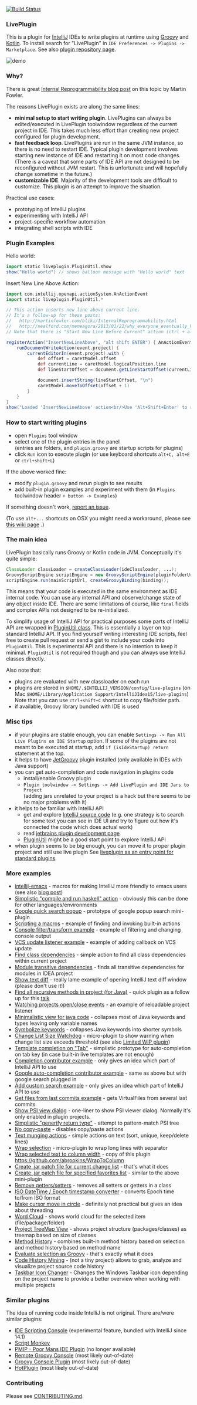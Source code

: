 [![Build Status](https://travis-ci.org/dkandalov/live-plugin.svg?branch=master)](https://travis-ci.org/dkandalov/live-plugin)

### LivePlugin

This is a plugin for [IntelliJ](https://github.com/JetBrains/intellij-community) IDEs to write plugins at runtime
using [Groovy](http://groovy.codehaus.org/) and [Kotlin](http://kotlinlang.org).
To install search for "LivePlugin" in `IDE Preferences -> Plugins -> Marketplace`.
See also [plugin repository page](http://plugins.jetbrains.com/plugin/7282).


<img src="https://raw.github.com/dkandalov/live-plugin/master/screenshots/live-plugin-demo.gif" alt="demo" title="demo" align="center"/>


### Why?
There is great [Internal Reprogrammability blog post](http://martinfowler.com/bliki/InternalReprogrammability.html)
on this topic by Martin Fowler. 

The reasons LivePlugin exists are along the same lines:
 - **minimal setup to start writing plugin**.
   LivePlugins can always be edited/executed in LivePlugin toolwindow regardless of the current project in IDE.
   This takes much less effort than creating new project configured for plugin development.
 - **fast feedback loop**.
   LivePlugins are run in the same JVM instance, so there is no need to restart IDE.
   Typical plugin development involves starting new instance of IDE and restarting it on most code changes.
   (There is a caveat that some parts of IDE API are not designed to be reconfigured without JVM restart.
   This is unfortunate and will hopefully change sometime in the future.)
 - **customizable IDE**.
   Majority of the development tools are difficult to customize.
   This plugin is an attempt to improve the situation.

Practical use cases:
 - prototyping of IntelliJ plugins
 - experimenting with IntelliJ API
 - project-specific workflow automation
 - integrating shell scripts with IDE
 

### Plugin Examples
Hello world:
```groovy
import static liveplugin.PluginUtil.show
show("Hello world") // shows balloon message with "Hello world" text
```
Insert New Line Above Action:
```groovy
import com.intellij.openapi.actionSystem.AnActionEvent
import static liveplugin.PluginUtil.*

// This action inserts new line above current line.
// It's a follow-up for these posts:
//   http://martinfowler.com/bliki/InternalReprogrammability.html
//   http://nealford.com/memeagora/2013/01/22/why_everyone_eventually_hates_maven.html
// Note that there is "Start New Line Before Current" action (ctrl + alt + enter) which does almost the same thing.

registerAction("InsertNewLineAbove", "alt shift ENTER") { AnActionEvent event ->
	runDocumentWriteAction(event.project) {
		currentEditorIn(event.project).with {
			def offset = caretModel.offset
			def currentLine = caretModel.logicalPosition.line
			def lineStartOffset = document.getLineStartOffset(currentLine)

			document.insertString(lineStartOffset, "\n")
			caretModel.moveToOffset(offset + 1)
		}
	}
}
show("Loaded 'InsertNewLineAbove' action<br/>Use 'Alt+Shift+Enter' to run it")
```


### How to start writing plugins
 - open `Plugins` tool window
 - select one of the plugin entries in the panel<br/>
   (entries are folders, and `plugin.groovy` are startup scripts for plugins)
 - click `Run` icon to execute plugin (or use keyboard shortcuts `alt+C, alt+E` or `ctrl+shift+L`)

If the above worked fine:
 - modify `plugin.groovy` and rerun plugin to see results
 - add built-in plugin examples and experiment with them 
   (in `Plugins` toolwindow header `+ button -> Examples`) 

If something doesn't work, [report an issue](https://github.com/dkandalov/live-plugin/issues).

(To use `alt+...` shortcuts on OSX you might need a workaround, please see
[this wiki page](https://github.com/dkandalov/live-plugin/wiki/Alt-keyboard-shortcuts-on-osx)
.)


### The main idea
LivePlugin basically runs Groovy or Kotlin code in JVM. Conceptually it's quite simple:
```java
ClassLoader classLoader = createClassLoader(ideClassloader, ...);
GroovyScriptEngine scriptEngine = new GroovyScriptEngine(pluginFolderUrl, classLoader);
scriptEngine.run(mainScriptUrl, createGroovyBinding(binding));
```
This means that your code is executed in the same environment as IDE internal code.
You can use any internal API and observe/change state of any object inside IDE.
There are some limitations of course, like `final` fields and complex APIs not designed to be re-initialized. 

To simplify usage of IntelliJ API for practical purposes some parts of IntelliJ API are wrapped in 
[PluginUtil class](https://github.com/dkandalov/live-plugin/blob/master/src/plugin-util-groovy/liveplugin/PluginUtil.groovy).
This is essentially a layer on top standard IntelliJ API. 
If you find yourself writing interesting IDE scripts, feel free to create pull request or send a gist
to include your code into `PluginUtil`. This is experimental API and there is no intention to keep it minimal.
`PluginUtil` is not required though and you can always use IntelliJ classes directly.
  
Also note that:
 - plugins are evaluated with new classloader on each run
 - plugins are stored in `$HOME/.$INTELLIJ_VERSION/config/live-plugins`
(on Mac `$HOME/Library/Application Support/IntelliJIdea15/live-plugins`)
Note that you can use `ctrl+shift+C` shortcut to copy file/folder path.
 - if available, Groovy library bundled with IDE is used


### Misc tips
 - if your plugins are stable enough, you can enable `Settings -> Run All Live Plugins on IDE Startup` option.
 If some of the plugins are not meant to be executed at startup, add `if (isIdeStartup) return` statement at the top.
 - it helps to have [JetGroovy](http://plugins.jetbrains.com/plugin/1524?pr=idea) plugin installed (only available in IDEs with Java support)
 - you can get auto-completion and code navigation in plugins code
	- install/enable Groovy plugin
    - `Plugin toolwindow -> Settings -> Add LivePlugin and IDE Jars to Project`<br/> 
    (adding jars unrelated to your project is a hack but there seems to be no major problems with it)
 - it helps to be familiar with IntelliJ API
	 - get and explore [IntelliJ source code](https://github.com/JetBrains/intellij-community)
	 (e.g. one strategy is to search for some text you can see in IDE UI and try to figure out how it's connected the code which does actual work)
     - read [jetbrains plugin development page](http://www.jetbrains.org/intellij/sdk/docs/)
     - [PluginUtil](https://github.com/dkandalov/live-plugin/blob/master/src/plugin-util-groovy/liveplugin/PluginUtil.groovy)
       might be a good start point to explore IntelliJ API
 - when plugin seems to be big enough, you can move it to proper plugin project and still use live plugin
 See [liveplugin as an entry point for standard plugins](https://github.com/dkandalov/live-plugin/wiki/Liveplugin-as-an-entry-point-for-standard-plugins).


### More examples
 - [intellij-emacs](https://github.com/kenfox/intellij-emacs) - macros for making IntelliJ more friendly to emacs users (see also [blog post](http://spin.atomicobject.com/2014/08/07/intellij-emacs/))
 - [Simplistic "compile and run haskell" action](https://gist.github.com/dkandalov/11051113) - obviously this can be done for other languages/environments
 - [Google quick search popup](https://gist.github.com/dkandalov/277800d12ecbfc533fcd) - prototype of google popup search mini-plugin
 - [Scripting a macros](https://github.com/dkandalov/live-plugin/wiki/Scripting-a-macros) - example of finding and invoking built-in actions
 - [Console filter/transform example](https://github.com/dkandalov/live-plugin/wiki/Console-filtering) - example of filtering and changing console output
 - [VCS update listener example](https://gist.github.com/dkandalov/8840509) - example of adding callback on VCS update
 - [Find class dependencies](https://gist.github.com/dkandalov/6976133) - simple action to find all class dependencies within current project
 - [Module transitive dependencies](https://gist.github.com/dkandalov/80d8d4f71bef54290a71) - finds all transitive dependencies for modules in IDEA project
 - [Show text diff](https://gist.github.com/dkandalov/6728950) - really lame example of opening IntelliJ text diff window (please don't use it!)
 - [Find all recursive methods in project (for Java)](https://gist.github.com/dkandalov/7248184) - quick plugin as a follow up for this [talk](http://skillsmatter.com/podcast/nosql/using-graphs-for-source-code-analysis)
 - [Watching projects open/close events](https://gist.github.com/dkandalov/6427087) - an example of reloadable project listener
 - [Minimalistic view for java code](https://gist.github.com/dkandalov/708664109a37c3c0ff15) - collapses most of Java keywords and types leaving only variable names
 - [Symbolize keywords](https://gist.github.com/dkandalov/5553999) - collapses Java keywords into shorter symbols
 - [Change List Size Watchdog](https://gist.github.com/dkandalov/5004622) - micro-plugin to show warning when change list size exceeds threshold (see also [Limited WIP plugin](https://github.com/dkandalov/limited-wip))
 - [Template completion on "Tab"](https://gist.github.com/dkandalov/5222759) - simplistic prototype for auto-completion on tab key (in case built-in live templates are not enough)
 - [Completion contributor example](https://gist.github.com/dkandalov/5977888) - only gives an idea which part of IntelliJ API to use
 - [Google auto-completion contributor example](https://github.com/dkandalov/live-plugin/wiki/Google-auto-complete) - same as above but with google search plugged in
 - [Add custom search example](https://gist.github.com/dkandalov/5956923) - only gives an idea which part of IntelliJ API to use
 - [Get files from last commits example](https://gist.github.com/dkandalov/5984577) - gets VirtualFiles from several last commits
 - [Show PSI view dialog](https://gist.github.com/dkandalov/5979943) - one-liner to show PSI viewer dialog. Normally it's only enabled in plugin projects.
 - [Simplistic "generify return type"](https://gist.github.com/dkandalov/5992191) - attempt to pattern-match PSI tree
 - [No copy-paste](https://gist.github.com/dkandalov/5430282) - disables copy/paste actions
 - [Text munging actions](https://gist.github.com/dkandalov/34daca651fb3fbb9b33f) - simple actions on text (sort, unique, keep/delete lines)
 - [Wrap selection](https://gist.github.com/dkandalov/5129543) - micro-plugin to wrap long lines with separator
 - [Wrap selected text to column width](https://gist.github.com/dkandalov/5557393) - copy of this plugin https://github.com/abrookins/WrapToColumn
 - [Create .jar patch file for current change list](https://gist.github.com/dkandalov/5502872) - that's what it does
 - [Create .jar patch file for specified favorites list](https://gist.github.com/chanshuikay/9850327817fbedceba75) - similar to the above mini-plugin
 - [Remove getters/setters](https://gist.github.com/dkandalov/5476562) - removes all setters or getters in a class
 - [ISO DateTime / Epoch timestamp converter](https://gist.github.com/xhanin/4948901) - converts Epoch time to/from ISO format
 - [Make cursor move in circle](https://gist.github.com/dkandalov/11326385) - definitely not practical but gives an idea about threading
 - [Word Cloud](https://github.com/dkandalov/intellij-wordcloud) - shows world cloud for the selected item (file/package/folder)
 - [Project TreeMap View](https://github.com/dkandalov/project-treemap) - shows project structure (packages/classes) as treemap based on size of classes
 - [Method History](https://github.com/dkandalov/history-slider-plugin) - combines built-in method history based on selection and method history based on method name
 - [Evaluate selection as Groovy](https://gist.github.com/dkandalov/5024580) - that's exactly what it does
 - [Code History Mining](https://github.com/dkandalov/code-history-mining) - (not a tiny project) allows to grab, analyze and visualize project source code history
 - [Taskbar Icon Changer](https://gist.github.com/markusmo3/ee46e5fe81d4dacea7110134f4ca953f) - Changes the Windows Taskbar icon depending on the project name to provide a better overview when working with multiple projects


### Similar plugins
The idea of running code inside IntelliJ is not original. 
There are/were similar plugins:
 - [IDE Scripting Console](https://youtrack.jetbrains.com/issue/IDEA-138252) (experimental feature, bundled with IntelliJ since 14.1)
 - [Script Monkey](http://plugins.intellij.net/plugin?pr=idea&pluginId=3674)
 - [PMIP - Poor Mans IDE Plugin](http://plugins.intellij.net/plugin/?idea&pluginId=4571) (no longer available)
 - [Remote Groovy Console](http://plugins.intellij.net/plugin/?id=5373) (most likely out-of-date)
 - [Groovy Console Plugin](http://plugins.intellij.net/plugin?pr=idea&pluginId=4660) (most likely out-of-date)
 - [HotPlugin](http://plugins.intellij.net/plugin?pr=idea&pluginId=1020) (most likely out-of-date)


### Contributing
Please see [CONTRIBUTING.md](https://github.com/dkandalov/live-plugin/blob/master/CONTRIBUTING.md).
